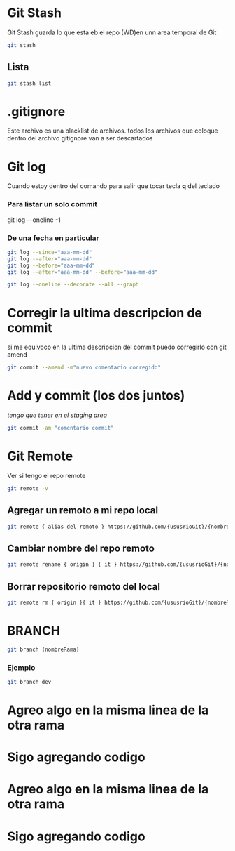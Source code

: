 # Git Stash
Git Stash guarda lo que esta eb el repo (WD)en unn area temporal de Git

```bash
git stash
```

## Lista 

```bash
git stash list
```

# .gitignore
Este archivo es una blacklist de archivos.
todos los archivos que coloque dentro del archivo gitignore van a ser descartados

# Git log
Cuando estoy dentro del comando para salir que tocar tecla **q** del teclado

### Para listar un solo commit
git log --oneline -1

### De una fecha en particular
```bash
git log --since="aaa-mm-dd"
git log --after="aaa-mm-dd"
git log --before="aaa-mm-dd"
git log --after="aaa-mm-dd" --before="aaa-mm-dd"
```

```bash
git log --oneline --decorate --all --graph
```

# Corregir la ultima descripcion de commit
si me equivoco en la ultima descripcion del commit puedo corregirlo con git amend

```bash
git commit --amend -m"nuevo comentario corregido"
```

# Add y commit (los dos juntos)
*tengo que tener en el staging area*

```bash
git commit -am "comentario commit"
```

# Git Remote
Ver si tengo el repo remote

```bash
git remote -v
```
## Agregar un remoto a mi repo local
```bash
git remote { alias del remoto } https://github.com/{ususrioGit}/{nombreRepo}
```
## Cambiar nombre del repo remoto
```bash
git remote rename { origin } { it } https://github.com/{ususrioGit}/{nombreRepo}
```
## Borrar repositorio remoto del local
```bash
git remote rm { origin }{ it } https://github.com/{ususrioGit}/{nombreRepo}
```

# BRANCH

```bash
git branch {nombreRama}
```

### Ejemplo
```bash
git branch dev
```

# Agreo algo en la misma linea de la otra rama
# Sigo agregando codigo
# Agreo algo en la misma linea de la otra rama
# Sigo agregando codigo